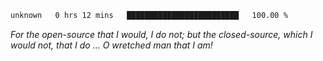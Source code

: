 <!--START_SECTION:waka-->

```txt
unknown   0 hrs 12 mins   █████████████████████████   100.00 %
```

<!--END_SECTION:waka-->

*For the open-source that I would, I do not; but the closed-source, which I would not, that I do ... O wretched man that I am!*
